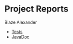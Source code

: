 # Project Reports

Blaze Alexander

* [Tests](./reports/tests/test/)
* [JavaDoc](./reports/javadoc/)